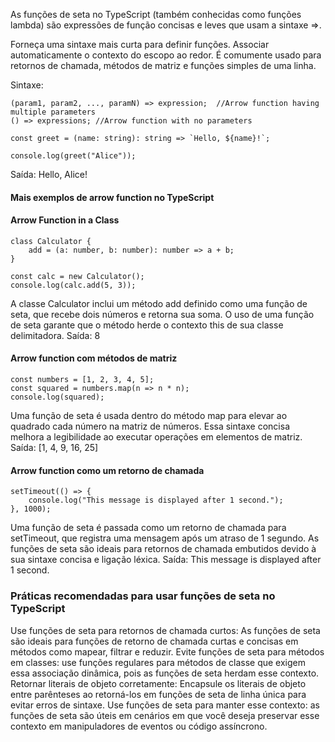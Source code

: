As funções de seta no TypeScript (também conhecidas como funções lambda) são expressões de função concisas e leves que usam a sintaxe =>.

Forneça uma sintaxe mais curta para definir funções.
Associar automaticamente o contexto do escopo ao redor.
É comumente usado para retornos de chamada, métodos de matriz e funções simples de uma linha.

Sintaxe:
```
(param1, param2, ..., paramN) => expression;  //Arrow function having multiple parameters  
() => expressions; //Arrow function with no parameters
```

```
const greet = (name: string): string => `Hello, ${name}!`;

console.log(greet("Alice"));
```

Saída: Hello, Alice!

#### Mais exemplos de arrow function no TypeScript

#### Arrow Function in a Class

```
class Calculator {
    add = (a: number, b: number): number => a + b;
}

const calc = new Calculator();
console.log(calc.add(5, 3));
```

A classe Calculator inclui um método add definido como uma função de seta, que recebe dois números e retorna sua soma.
O uso de uma função de seta garante que o método herde o contexto this de sua classe delimitadora.
Saída: 8


#### Arrow function com métodos de matriz
```
const numbers = [1, 2, 3, 4, 5];
const squared = numbers.map(n => n * n);
console.log(squared);
```

Uma função de seta é usada dentro do método map para elevar ao quadrado cada número na matriz de números.
Essa sintaxe concisa melhora a legibilidade ao executar operações em elementos de matriz.
Saída: [1, 4, 9, 16, 25]

#### Arrow function como um retorno de chamada
```
setTimeout(() => {
    console.log("This message is displayed after 1 second.");
}, 1000);
```
Uma função de seta é passada como um retorno de chamada para setTimeout, que registra uma mensagem após um atraso de 1 segundo.
As funções de seta são ideais para retornos de chamada embutidos devido à sua sintaxe concisa e ligação léxica.
Saída: This message is displayed after 1 second.

### Práticas recomendadas para usar funções de seta no TypeScript

Use funções de seta para retornos de chamada curtos: As funções de seta são ideais para funções de retorno de chamada curtas e concisas em métodos como mapear, filtrar e reduzir.
Evite funções de seta para métodos em classes: use funções regulares para métodos de classe que exigem essa associação dinâmica, pois as funções de seta herdam esse contexto.
Retornar literais de objeto corretamente: Encapsule os literais de objeto entre parênteses ao retorná-los em funções de seta de linha única para evitar erros de sintaxe.
Use funções de seta para manter esse contexto: as funções de seta são úteis em cenários em que você deseja preservar esse contexto em manipuladores de eventos ou código assíncrono.













